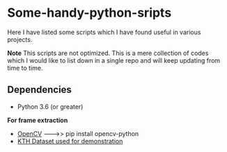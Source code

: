 # Some-handy-python-sripts
Here I have listed some scripts which I have found useful in various projects.

**Note**
This scripts are not optimized. This is a mere collection of codes which I would like to list down in a single repo and will keep updating from time to time.

## Dependencies
* Python 3.6 (or greater)

**For frame extraction**
* [OpenCV](https://opencv.org/releases/) --->> pip install opencv-python
* [KTH Dataset used for demonstration](http://www.nada.kth.se/cvap/actions/)

